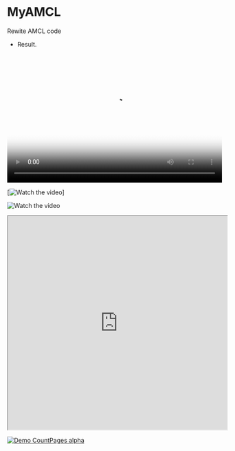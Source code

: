 # MyAMCL
Rewite AMCL code

* Result.
<video id="video" controls="" preload="auto" width="500" height="300" poster="https://raw.githubusercontent.com/ShifanZhu/MyPhotos/master/MyAMCL_pic.jpg">
      <source id="mp4" src="https://raw.githubusercontent.com/ShifanZhu/MyPhotos/master/gifhome_1280x720_8s.gif4" type="video/mp4">
      <p>Your user agent does not support the HTML5 Video element.</p>
</video>


[![Watch the video](https://raw.githubusercontent.com/ShifanZhu/MyPhotos/master/gifhome_1280x720_8s.gif)]

![Watch the video](https://raw.githubusercontent.com/ShifanZhu/MyPhotos/master/gifhome_1280x720_8s.gif)

<iframe height=498 width=510 src="https://raw.githubusercontent.com/ShifanZhu/MyPhotos/master/gifhome_1280x720_8s.gif">


<iframe height=498 width=510 src="https://raw.githubusercontent.com/ShifanZhu/MyPhotos/master/gifhome_1280x720_8s.gif" frameborder=0 allowfullscreen></iframe>


[![Demo CountPages alpha](https://raw.githubusercontent.com/ShifanZhu/MyPhotos/master/gifhome_1280x720_8s.gif)](E:\Photo\competition\FSAC\MyAMCL2.mp4)


